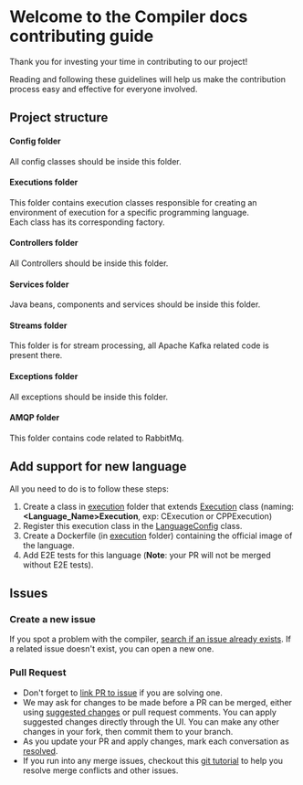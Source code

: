 # Welcome to the Compiler docs contributing guide

Thank you for investing your time in contributing to our project! 

Reading and following these guidelines will help us make the contribution process easy and effective for everyone involved. 


## Project structure

#### Config folder
All config classes should be inside this folder.

#### Executions folder 
This folder contains execution classes responsible for creating an environment of execution for a specific programming language.\
Each class has its corresponding factory.

#### Controllers folder
All Controllers should be inside this folder.

#### Services folder
Java beans, components and services should be inside this folder.


#### Streams folder
This folder is for stream processing, all Apache Kafka related code is present there.

#### Exceptions folder
All exceptions should be inside this folder.

#### AMQP folder
This folder contains code related to RabbitMq.

## Add support for new language
All you need to do is to follow these steps:
1. Create a class in [execution](/src/main/java/com/cp/compiler/executions) folder that extends [Execution](/src/main/java/com/cp/compiler/executions/Execution.java) class (naming: **<Language_Name>Execution**, exp: CExecution or CPPExecution) 
2. Register this execution class in the [LanguageConfig](/src/main/java/com/cp/compiler/config/LanguagesConfig.java) class.
3. Create a Dockerfile (in [execution](/executions) folder) containing the official image of the language.
4. Add E2E tests for this language (**Note**: your PR will not be merged without E2E tests).

## Issues

### Create a new issue
If you spot a problem with the compiler, [search if an issue already exists](https://docs.github.com/en/github/searching-for-information-on-github/searching-on-github/searching-issues-and-pull-requests#search-by-the-title-body-or-comments). If a related issue doesn't exist, you can open a new one.

### Pull Request
*  Don't forget to [link PR to issue](https://docs.github.com/en/issues/tracking-your-work-with-issues/linking-a-pull-request-to-an-issue) if you are solving one.
* We may ask for changes to be made before a PR can be merged, either using [suggested changes](https://docs.github.com/en/github/collaborating-with-issues-and-pull-requests/incorporating-feedback-in-your-pull-request) or pull request comments. You can apply suggested changes directly through the UI. You can make any other changes in your fork, then commit them to your branch.
* As you update your PR and apply changes, mark each conversation as [resolved](https://docs.github.com/en/github/collaborating-with-issues-and-pull-requests/commenting-on-a-pull-request#resolving-conversations).
* If you run into any merge issues, checkout this [git tutorial](https://lab.github.com/githubtraining/managing-merge-conflicts) to help you resolve merge conflicts and other issues.
